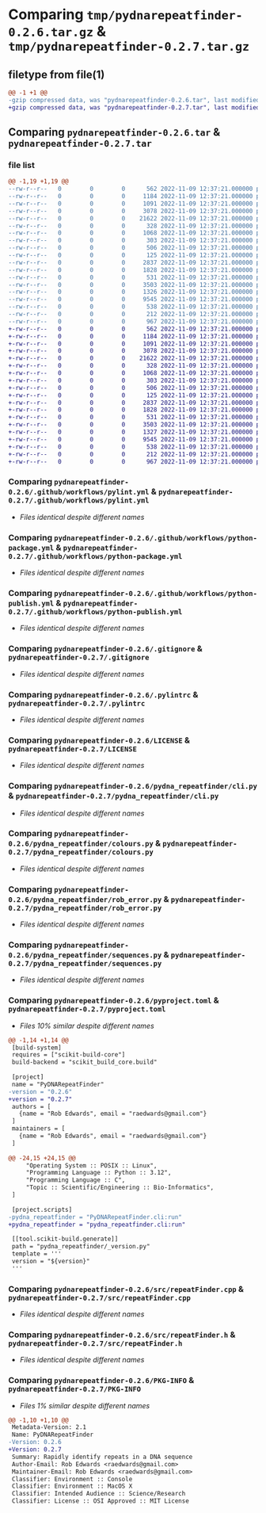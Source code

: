 # Comparing `tmp/pydnarepeatfinder-0.2.6.tar.gz` & `tmp/pydnarepeatfinder-0.2.7.tar.gz`

## filetype from file(1)

```diff
@@ -1 +1 @@
-gzip compressed data, was "pydnarepeatfinder-0.2.6.tar", last modified: Wed Nov  9 12:37:21 2022, max compression
+gzip compressed data, was "pydnarepeatfinder-0.2.7.tar", last modified: Wed Nov  9 12:37:21 2022, max compression
```

## Comparing `pydnarepeatfinder-0.2.6.tar` & `pydnarepeatfinder-0.2.7.tar`

### file list

```diff
@@ -1,19 +1,19 @@
--rw-r--r--   0        0        0      562 2022-11-09 12:37:21.000000 pydnarepeatfinder-0.2.6/.github/workflows/pylint.yml
--rw-r--r--   0        0        0     1184 2022-11-09 12:37:21.000000 pydnarepeatfinder-0.2.6/.github/workflows/python-package.yml
--rw-r--r--   0        0        0     1091 2022-11-09 12:37:21.000000 pydnarepeatfinder-0.2.6/.github/workflows/python-publish.yml
--rw-r--r--   0        0        0     3078 2022-11-09 12:37:21.000000 pydnarepeatfinder-0.2.6/.gitignore
--rw-r--r--   0        0        0    21622 2022-11-09 12:37:21.000000 pydnarepeatfinder-0.2.6/.pylintrc
--rw-r--r--   0        0        0      328 2022-11-09 12:37:21.000000 pydnarepeatfinder-0.2.6/CMakeLists.txt
--rw-r--r--   0        0        0     1068 2022-11-09 12:37:21.000000 pydnarepeatfinder-0.2.6/LICENSE
--rw-r--r--   0        0        0      303 2022-11-09 12:37:21.000000 pydnarepeatfinder-0.2.6/README.md
--rw-r--r--   0        0        0      506 2022-11-09 12:37:21.000000 pydnarepeatfinder-0.2.6/pydna_repeatfinder/__init__.py
--rw-r--r--   0        0        0      125 2022-11-09 12:37:21.000000 pydnarepeatfinder-0.2.6/pydna_repeatfinder/_version.py
--rw-r--r--   0        0        0     2837 2022-11-09 12:37:21.000000 pydnarepeatfinder-0.2.6/pydna_repeatfinder/cli.py
--rw-r--r--   0        0        0     1828 2022-11-09 12:37:21.000000 pydnarepeatfinder-0.2.6/pydna_repeatfinder/colours.py
--rw-r--r--   0        0        0      531 2022-11-09 12:37:21.000000 pydnarepeatfinder-0.2.6/pydna_repeatfinder/rob_error.py
--rw-r--r--   0        0        0     3503 2022-11-09 12:37:21.000000 pydnarepeatfinder-0.2.6/pydna_repeatfinder/sequences.py
--rw-r--r--   0        0        0     1326 2022-11-09 12:37:21.000000 pydnarepeatfinder-0.2.6/pyproject.toml
--rw-r--r--   0        0        0     9545 2022-11-09 12:37:21.000000 pydnarepeatfinder-0.2.6/src/repeatFinder.cpp
--rw-r--r--   0        0        0      538 2022-11-09 12:37:21.000000 pydnarepeatfinder-0.2.6/src/repeatFinder.h
--rw-r--r--   0        0        0      212 2022-11-09 12:37:21.000000 pydnarepeatfinder-0.2.6/tests/test.fasta
--rw-r--r--   0        0        0      967 2022-11-09 12:37:21.000000 pydnarepeatfinder-0.2.6/PKG-INFO
+-rw-r--r--   0        0        0      562 2022-11-09 12:37:21.000000 pydnarepeatfinder-0.2.7/.github/workflows/pylint.yml
+-rw-r--r--   0        0        0     1184 2022-11-09 12:37:21.000000 pydnarepeatfinder-0.2.7/.github/workflows/python-package.yml
+-rw-r--r--   0        0        0     1091 2022-11-09 12:37:21.000000 pydnarepeatfinder-0.2.7/.github/workflows/python-publish.yml
+-rw-r--r--   0        0        0     3078 2022-11-09 12:37:21.000000 pydnarepeatfinder-0.2.7/.gitignore
+-rw-r--r--   0        0        0    21622 2022-11-09 12:37:21.000000 pydnarepeatfinder-0.2.7/.pylintrc
+-rw-r--r--   0        0        0      328 2022-11-09 12:37:21.000000 pydnarepeatfinder-0.2.7/CMakeLists.txt
+-rw-r--r--   0        0        0     1068 2022-11-09 12:37:21.000000 pydnarepeatfinder-0.2.7/LICENSE
+-rw-r--r--   0        0        0      303 2022-11-09 12:37:21.000000 pydnarepeatfinder-0.2.7/README.md
+-rw-r--r--   0        0        0      506 2022-11-09 12:37:21.000000 pydnarepeatfinder-0.2.7/pydna_repeatfinder/__init__.py
+-rw-r--r--   0        0        0      125 2022-11-09 12:37:21.000000 pydnarepeatfinder-0.2.7/pydna_repeatfinder/_version.py
+-rw-r--r--   0        0        0     2837 2022-11-09 12:37:21.000000 pydnarepeatfinder-0.2.7/pydna_repeatfinder/cli.py
+-rw-r--r--   0        0        0     1828 2022-11-09 12:37:21.000000 pydnarepeatfinder-0.2.7/pydna_repeatfinder/colours.py
+-rw-r--r--   0        0        0      531 2022-11-09 12:37:21.000000 pydnarepeatfinder-0.2.7/pydna_repeatfinder/rob_error.py
+-rw-r--r--   0        0        0     3503 2022-11-09 12:37:21.000000 pydnarepeatfinder-0.2.7/pydna_repeatfinder/sequences.py
+-rw-r--r--   0        0        0     1327 2022-11-09 12:37:21.000000 pydnarepeatfinder-0.2.7/pyproject.toml
+-rw-r--r--   0        0        0     9545 2022-11-09 12:37:21.000000 pydnarepeatfinder-0.2.7/src/repeatFinder.cpp
+-rw-r--r--   0        0        0      538 2022-11-09 12:37:21.000000 pydnarepeatfinder-0.2.7/src/repeatFinder.h
+-rw-r--r--   0        0        0      212 2022-11-09 12:37:21.000000 pydnarepeatfinder-0.2.7/tests/test.fasta
+-rw-r--r--   0        0        0      967 2022-11-09 12:37:21.000000 pydnarepeatfinder-0.2.7/PKG-INFO
```

### Comparing `pydnarepeatfinder-0.2.6/.github/workflows/pylint.yml` & `pydnarepeatfinder-0.2.7/.github/workflows/pylint.yml`

 * *Files identical despite different names*

### Comparing `pydnarepeatfinder-0.2.6/.github/workflows/python-package.yml` & `pydnarepeatfinder-0.2.7/.github/workflows/python-package.yml`

 * *Files identical despite different names*

### Comparing `pydnarepeatfinder-0.2.6/.github/workflows/python-publish.yml` & `pydnarepeatfinder-0.2.7/.github/workflows/python-publish.yml`

 * *Files identical despite different names*

### Comparing `pydnarepeatfinder-0.2.6/.gitignore` & `pydnarepeatfinder-0.2.7/.gitignore`

 * *Files identical despite different names*

### Comparing `pydnarepeatfinder-0.2.6/.pylintrc` & `pydnarepeatfinder-0.2.7/.pylintrc`

 * *Files identical despite different names*

### Comparing `pydnarepeatfinder-0.2.6/LICENSE` & `pydnarepeatfinder-0.2.7/LICENSE`

 * *Files identical despite different names*

### Comparing `pydnarepeatfinder-0.2.6/pydna_repeatfinder/cli.py` & `pydnarepeatfinder-0.2.7/pydna_repeatfinder/cli.py`

 * *Files identical despite different names*

### Comparing `pydnarepeatfinder-0.2.6/pydna_repeatfinder/colours.py` & `pydnarepeatfinder-0.2.7/pydna_repeatfinder/colours.py`

 * *Files identical despite different names*

### Comparing `pydnarepeatfinder-0.2.6/pydna_repeatfinder/rob_error.py` & `pydnarepeatfinder-0.2.7/pydna_repeatfinder/rob_error.py`

 * *Files identical despite different names*

### Comparing `pydnarepeatfinder-0.2.6/pydna_repeatfinder/sequences.py` & `pydnarepeatfinder-0.2.7/pydna_repeatfinder/sequences.py`

 * *Files identical despite different names*

### Comparing `pydnarepeatfinder-0.2.6/pyproject.toml` & `pydnarepeatfinder-0.2.7/pyproject.toml`

 * *Files 10% similar despite different names*

```diff
@@ -1,14 +1,14 @@
 [build-system]
 requires = ["scikit-build-core"]
 build-backend = "scikit_build_core.build"
 
 [project]
 name = "PyDNARepeatFinder"
-version = "0.2.6"
+version = "0.2.7"
 authors = [
   {name = "Rob Edwards", email = "raedwards@gmail.com"}
 ]
 maintainers = [
   {name = "Rob Edwards", email = "raedwards@gmail.com"}
 ]
 
@@ -24,15 +24,15 @@
     "Operating System :: POSIX :: Linux",
     "Programming Language :: Python :: 3.12",
     "Programming Language :: C",
     "Topic :: Scientific/Engineering :: Bio-Informatics",
 ]
 
 [project.scripts]
-pydna_repeatfinder = "PyDNARepeatFinder.cli:run"
+pydna_repeatfinder = "pydna_repeatfinder.cli:run"
 
 [[tool.scikit-build.generate]]
 path = "pydna_repeatfinder/_version.py"
 template = '''
 version = "${version}"
 '''
```

### Comparing `pydnarepeatfinder-0.2.6/src/repeatFinder.cpp` & `pydnarepeatfinder-0.2.7/src/repeatFinder.cpp`

 * *Files identical despite different names*

### Comparing `pydnarepeatfinder-0.2.6/src/repeatFinder.h` & `pydnarepeatfinder-0.2.7/src/repeatFinder.h`

 * *Files identical despite different names*

### Comparing `pydnarepeatfinder-0.2.6/PKG-INFO` & `pydnarepeatfinder-0.2.7/PKG-INFO`

 * *Files 1% similar despite different names*

```diff
@@ -1,10 +1,10 @@
 Metadata-Version: 2.1
 Name: PyDNARepeatFinder
-Version: 0.2.6
+Version: 0.2.7
 Summary: Rapidly identify repeats in a DNA sequence
 Author-Email: Rob Edwards <raedwards@gmail.com>
 Maintainer-Email: Rob Edwards <raedwards@gmail.com>
 Classifier: Environment :: Console
 Classifier: Environment :: MacOS X
 Classifier: Intended Audience :: Science/Research
 Classifier: License :: OSI Approved :: MIT License
```

